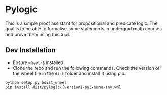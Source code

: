 # Pylogic

This is a simple proof assistant for propositional and predicate logic. The goal is to be able to formalise some statements in undergrad math courses and prove them using this tool.

## Dev Installation

- Ensure `wheel` is installed
- Clone the repo and run the following commands. Check the version of the wheel file in the `dist` folder and install it using pip.

```bash
python setup.py bdist_wheel
pip install dist/pylogic-{version}-py3-none-any.whl
```

